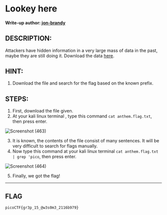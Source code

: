 # Lookey here
#### Write-up author: [jon-brandy](https://github.com/jon-brandy)
## DESCRIPTION:
Attackers have hidden information in a very large mass of data in the past, maybe they are still doing it. 
Download the data [here](https://github.com/jon-brandy/CTF-WRITE-UP/blob/51ba47abead27b99186ef748aeef4976dc364994/Asset/Lookey%20here/anthem.flag.txt).
## HINT:
1. Download the file and search for the flag based on the known prefix.
## STEPS:
1. First, download the file given.
2. At your kali linux terminal , type this command `cat anthem.flag.txt`, then press enter.

![Screenshot (463)](https://user-images.githubusercontent.com/70703371/174806524-1c3abc97-cbb6-471f-81d6-4cba0b2c20d5.png)

3. It is known, the contents of the file consist of many sentences. It will be very difficult to search for flags manually.
4. Now type this command at your kali linux terminal `cat anthem.flag.txt | grep 'pico`, then press enter.

![Screenshot (464)](https://user-images.githubusercontent.com/70703371/174807072-5ae85920-6347-4d03-b37f-07dfab3f9b15.png)

5. Finally, we got the flag!


---

## FLAG
```
picoCTF{gr3p_15_@w3s0m3_2116b979}
```

